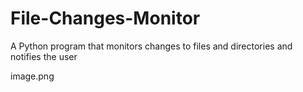 # File-Changes-Monitor

A Python program that monitors changes to files and directories and notifies the user

image.png
